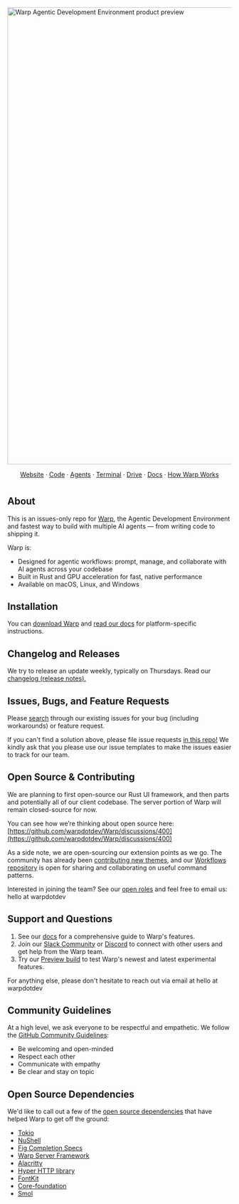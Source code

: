 <a href="https://www.warp.dev">
    <img width="1024" alt="Warp Agentic Development Environment product preview" src="https://storage.googleapis.com/warpdotdev-content/Readme.png">
</a>

<p align="center">
  <a href="https://www.warp.dev">Website</a>
  ·
  <a href="https://www.warp.dev/code">Code</a>
  ·
  <a href="https://www.warp.dev/agents">Agents</a>
  ·
  <a href="https://www.warp.dev/terminal">Terminal</a>
  ·
  <a href="https://www.warp.dev/drive">Drive</a>
  ·
  <a href="https://docs.warp.dev">Docs</a>
  ·
  <a href="https://www.warp.dev/blog/how-warp-works">How Warp Works</a>
</p>

<h1></h1>

## About

This is an issues-only repo for [Warp](https://www.warp.dev), the Agentic Development Environment and fastest way to build with multiple AI agents — from writing code to shipping it.

Warp is:
* Designed for agentic workflows: prompt, manage, and collaborate with AI agents across your codebase
* Built in Rust and GPU acceleration for fast, native performance
* Available on macOS, Linux, and Windows

## Installation

You can [download Warp](https://www.warp.dev/download) and [read our docs](https://docs.warp.dev/) for platform-specific instructions.

## Changelog and Releases

We try to release an update weekly, typically on Thursdays. Read our [changelog (release notes).](https://docs.warp.dev/getting-started/changelog)

## Issues, Bugs, and Feature Requests

Please [search](https://github.com/warpdotdev/warp/issues?q=is%3Aissue+is%3Aopen+a+sort%3Areactions-%2B1-desc) through our existing issues for your bug (including workarounds) or feature request.

If you can't find a solution above, please file issue requests [in this repo!](https://github.com/warpdotdev/warp/issues/new/choose)
We kindly ask that you please use our issue templates to make the issues easier to track for our team.

## Open Source & Contributing

We are planning to first open-source our Rust UI framework, and then parts and potentially all of our client codebase. The server portion of Warp will remain closed-source for now.

You can see how we’re thinking about open source here: [https://github.com/warpdotdev/Warp/discussions/400](https://github.com/warpdotdev/Warp/discussions/400)

As a side note, we are open-sourcing our extension points as we go. The community has already been [contributing new themes](https://github.com/warpdotdev/themes), and our [Workflows repository](https://github.com/warpdotdev/workflows) is open for sharing and collaborating on useful command patterns.

Interested in joining the team? See our [open roles](https://www.warp.dev/careers) and feel free to email us: hello at warpdotdev

## Support and Questions

1. See our [docs](https://docs.warp.dev/) for a comprehensive guide to Warp's features.
2. Join our [Slack Community](https://go.warp.dev/join-preview) or [Discord](https://discord.com/invite/warpdotdev) to connect with other users and get help from the Warp team.
3. Try our [Preview build](https://www.warp.dev/download-preview) to test Warp's newest and latest experimental features.

For anything else, please don't hesitate to reach out via email at hello at warpdotdev

## Community Guidelines

At a high level, we ask everyone to be respectful and empathetic. We follow the [GitHub Community Guidelines](https://docs.github.com/en/github/site-policy/github-community-guidelines):

* Be welcoming and open-minded
* Respect each other
* Communicate with empathy
* Be clear and stay on topic

## Open Source Dependencies

We'd like to call out a few of the [open source dependencies](https://docs.warp.dev/help/licenses) that have helped Warp to get off the ground:

* [Tokio](https://github.com/tokio-rs/tokio)
* [NuShell](https://github.com/nushell/nushell)
* [Fig Completion Specs](https://github.com/withfig/autocomplete)
* [Warp Server Framework](https://github.com/seanmonstar/warp)
* [Alacritty](https://github.com/alacritty/alacritty)
* [Hyper HTTP library](https://github.com/hyperium/hyper)
* [FontKit](https://github.com/servo/font-kit)
* [Core-foundation](https://github.com/servo/core-foundation-rs)
* [Smol](https://github.com/smol-rs/smol)

